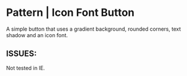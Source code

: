 Pattern | Icon Font Button
=========================

A simple button that uses a gradient background, rounded corners, text shadow and an icon font.

ISSUES:
-------

Not tested in IE.


